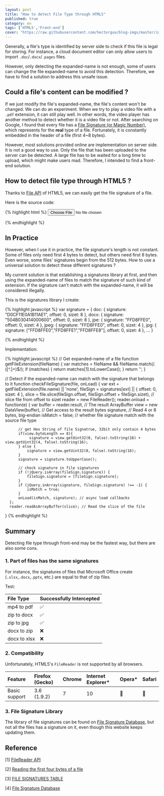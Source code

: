 ```yaml
---
layout: post
title: "How to detect File Type through HTML5"
published: true
category: en
tags: ['HTML5','Front-end']
cover: "https://raw.githubusercontent.com/hectorguo/blog-imgs/master/img/20190608213546.png"
---
```


Generally, a file's type is identified by server side to check if this file is legal for storing. For instance, a cloud document editor can only allow users to import `.doc`/`.docx`/`.pages` files.

However, only detecting the expanded-name is not enough, some of users can change the file expanded-name to avoid this detection. Therefore, we have to find a solution to address this unsafe issue.

## Could a file's content can be modified ?

If we just modify the file's expanded-name, the file's content won't be changed. We can do an experiment. When we try to play a video file with a `.pdf` extension, it can still play well. In other words, the video player has another method to detect whether it is a video file or not. After searching on Google, I found that every file has a [File Signature (or Magic Number)](http://www.garykessler.net/library/file_sigs.html), which represents for the **real** type of a file. Fortunately, it is constantly embedded in the header of a file (first 4~8 bytes).

However, most solutions provided online are implementation on server side. It is not a good way to use. Only the file that has been uploaded to the server can be detected. A large file has to be waited for a long time to upload, which might make users mad. Therefore, I intended to find a front-end solution.

## How to detect file type through HTML5 ?

Thanks to [File API]() of HTML5, we can easily get the file signature of a file.

Here is the source code:

{% highlight html %}
<input type="file" onchange="checkFileType(this.files[0])"></input>

<script>
  function checkFileType(file){
    var slice = file.slice(0,4);      // Get the first 4 bytes of a file
    var reader = new FileReader();    // Create instance of file reader. It is asynchronous!
    reader.readAsArrayBuffer(slice);  // Read the chunk file and return to blob
    reader.onload = function(e) {
        var buffer = reader.result;          // The result ArrayBuffer
        var view = new DataView(buffer);      // Get access to the result bytes
        var signature = view.getUint32(0, false).toString(16);  // Read 4 bytes, big-endian，return hex string
        switch(signature) {                      // Every file has a unique signature, we can collect them and create a data lib.
          case "89504e47": file.verified_type = "image/png"; break;
          case "47494638": file.verified_type = "image/gif"; break;
          case "25504446": file.verified_type = "application/pdf"; break;
          case "504b0304": file.verified_type = "application/zip"; break;
        }
        console.log(file.name, file.verified_type);
  }
</script>
{% endhighlight %}

## In Practice

However, when I use it in practice, the file signature's length is not constant. Some of files only need first 4 bytes to detect, but others need first 8 bytes. Even worse, some files' signatures begin from the 512 bytes. How to use a universal solution to detect these different signatures ?

My current solution is that establishing a signatures library at first, and then using the expanded-name of files to match the signature of such kind of extension. If the signature can't match with the expanded-name, it will be considered illegally.

This is the signatures library I create:

{% highlight javascript %}
var signature = {
    doc: {
        signature: "D0CF11E0A1B11AE1",
        offset: 0,
        sizet: 8
    },
    docx: {
        signature: "504B030414000600",
        offset: 0,
        sizet: 8
    },
    jpe: {
        signature: "FFD8FFE0",
        offset: 0,
        sizet: 4
    },
    jpeg: {
        signature: "FFD8FFE0",
        offset: 0,
        sizet: 4
    },
    jpg: {
        signature: ["FFD8FFE0","FFD8FFE1","FFD8FFE8"],
        offset: 0,
        sizet: 4
    },
    ...
}
    

{% endhighlight %}

Implementation:

{% highlight javascript %}
  // Get expanded-name of a file
  function getFileExtension(fileName) {
      var matches = fileName && fileName.match(/\.([^.]+)$/);
      if (matches) {
        return matches[1].toLowerCase();
      }
      return '';
  }

  // Detect if the expanded-name can match with the signature that belongs to it
  function checkFileSignature(file, onLoad) {
      var ext = getFileExtension(file.name) || 'none',
          fileSign = signatures[ext] || {
              offset: 0,
              sizet: 4
          },
          slice = file.slice(fileSign.offset, fileSign.offset + fileSign.sizet), // slice file from offset to sizet
          reader = new FileReader();
      reader.onload = function(e) {
          var buffer = reader.result, // The result ArrayBuffer
              view = new DataView(buffer), // Get access to the result bytes
              signature, // Read 4 or 8 bytes, big-endian
              isMatch = false; // whether file signature match with the source file type
          
          // get Hex String of file Signatrue, 32bit only contain 4 bytes
          if(view.byteLength == 8){
               signature = view.getUint32(0, false).toString(16) + view.getUint32(4, false).toString(16);
          } else {
              signature = view.getUint32(0, false).toString(16);
          }
          signature = signature.toUpperCase();

          // check signature in file signatures
          if (!jQuery.isArray(fileSign.signature)) {
              fileSign.signature = [fileSign.signature];
          }
          if (jQuery.inArray(signature, fileSign.signature) !== -1) {
              isMatch = true;
          }
          onLoad(isMatch, signature); // async load callbacks
      };
      reader.readAsArrayBuffer(slice); // Read the slice of the file
  }
{% endhighlight %}

## Summary

Detecting file type through front-end may be the fastest way, but there are also some cons.

### 1. Part of files has the same signatures

For instance, the signatures of files that Microsoft Office create (`.xlsx`,`.docx`,`.pptx`, etc.) are equal to that of zip files.

Test:

| File Type     |  Successfully Intercepted |
| :-------- | :--------|
| mp4 to pdf   | ✅ |
| zip to docx  | ✅ |
| zip to jpg   | ✅ |
| docx to zip  | ❌ |
| docx to xlsx | ❌ |

### 2. Compatibility

Unfortunately, HTML5's `FileReader` is not supported by all browsers.

| Feature   | Firefox (Gecko) | Chrome | Internet Explorer* | Opera* | Safari |
| :-------- | :-------------- | :----- | :----------------- | :----- | :----- |
| Basic support | 3.6 (1.9.2) | 7      | 10                 |  🚫    |  🚫   |


### 3. File Signature Library

The library of file signatures can be found on [File Signature Database](www.filesignatures.net), but not all the files has a signature on it, even though this website keeps updating them.

## Reference

[1] [FileReader API](https://developer.mozilla.org/zh-CN/docs/Web/API/FileReader)

[2] [Reading the first four bytes of a file](https://www.inkling.com/read/javascript-definitive-guide-david-flanagan-6th/chapter-22/reading-the-first-four-bytes-of)

[3] [FILE SIGNATURES TABLE](http://www.garykessler.net/library/file_sigs.html)

[4] [File Signature Database](http://www.filesignatures.net)
